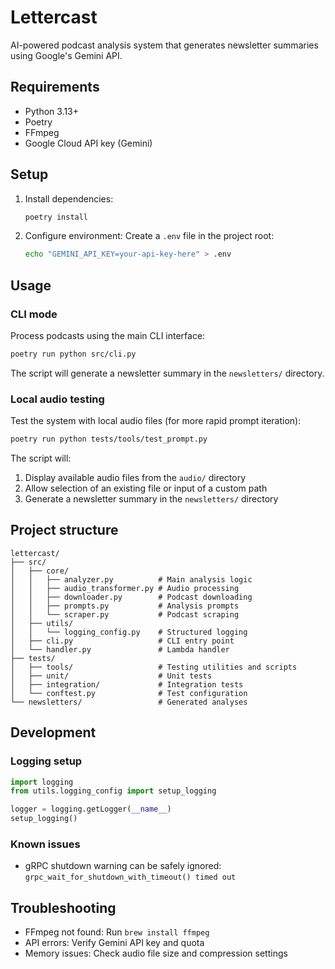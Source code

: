 # Lettercast

AI-powered podcast analysis system that generates newsletter summaries using Google's Gemini API.

## Requirements

- Python 3.13+
- Poetry
- FFmpeg
- Google Cloud API key (Gemini)

## Setup

1. Install dependencies:
   ```bash
   poetry install
   ```

2. Configure environment:
   Create a `.env` file in the project root:
   ```bash
   echo "GEMINI_API_KEY=your-api-key-here" > .env
   ```

## Usage

### CLI mode
Process podcasts using the main CLI interface:
```bash
poetry run python src/cli.py
```
The script will generate a newsletter summary in the `newsletters/` directory.

### Local audio testing
Test the system with local audio files (for more rapid prompt iteration):
```bash
poetry run python tests/tools/test_prompt.py
```
The script will:
1. Display available audio files from the `audio/` directory
2. Allow selection of an existing file or input of a custom path
3. Generate a newsletter summary in the `newsletters/` directory

## Project structure

```
lettercast/
├── src/
│   ├── core/
│   │   ├── analyzer.py          # Main analysis logic
│   │   ├── audio_transformer.py # Audio processing
│   │   ├── downloader.py        # Podcast downloading
│   │   ├── prompts.py           # Analysis prompts
│   │   └── scraper.py           # Podcast scraping
│   ├── utils/
│   │   └── logging_config.py    # Structured logging
│   ├── cli.py                   # CLI entry point
│   └── handler.py               # Lambda handler
├── tests/
│   ├── tools/                   # Testing utilities and scripts
│   ├── unit/                    # Unit tests
│   ├── integration/             # Integration tests
│   └── conftest.py              # Test configuration
└── newsletters/                 # Generated analyses
```

## Development

### Logging setup
```python
import logging
from utils.logging_config import setup_logging

logger = logging.getLogger(__name__)
setup_logging()
```

### Known issues
- gRPC shutdown warning can be safely ignored: `grpc_wait_for_shutdown_with_timeout() timed out`

## Troubleshooting

- FFmpeg not found: Run `brew install ffmpeg`
- API errors: Verify Gemini API key and quota
- Memory issues: Check audio file size and compression settings